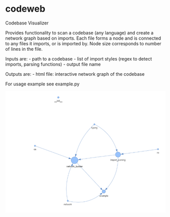 # codeweb
Codebase Visualizer

Provides functionality to scan a codebase (any language) and create a network
graph based on imports. Each file forms a node and is connected to 
any files it imports, or is imported by. Node size corresponds to number of lines
in the file.

Inputs are:
    - path to a codebase
    - list of import styles (regex to detect imports, parsing functions)
    - output file name

Outputs are:
    - html file: interactive network graph of the codebase

For usage example see example.py

![image](https://github.com/tparker48/codeweb/blob/main/screenshot.PNG)
